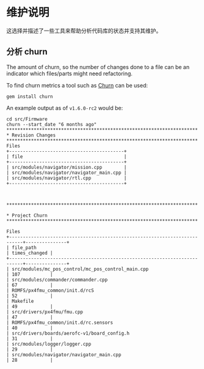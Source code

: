 # 维护说明

这选择并描述了一些工具来帮助分析代码库的状态并支持其维护。

## 分析 churn

The amount of churn, so the number of changes done to a file can be an indicator which files/parts might need refactoring.

To find churn metrics a tool such as [Churn](https://github.com/danmayer/churn) can be used:

    gem install churn
    

An example output as of `v1.6.0-rc2` would be:

    cd src/Firmware
    churn --start_date "6 months ago"
    **********************************************************************
    * Revision Changes
    **********************************************************************
    Files
    +------------------------------------------+
    | file                                     |
    +------------------------------------------+
    | src/modules/navigator/mission.cpp        |
    | src/modules/navigator/navigator_main.cpp |
    | src/modules/navigator/rtl.cpp            |
    +------------------------------------------+
    
    
    
    **********************************************************************
    
    * Project Churn
    **********************************************************************
    
    Files
    +---------------------------------------------------------------------------+---------------+
    | file_path                                                                 | times_changed |
    +---------------------------------------------------------------------------+---------------+
    | src/modules/mc_pos_control/mc_pos_control_main.cpp                        | 107           |
    | src/modules/commander/commander.cpp                                       | 67            |
    | ROMFS/px4fmu_common/init.d/rcS                                            | 52            |
    | Makefile                                                                  | 49            |
    | src/drivers/px4fmu/fmu.cpp                                                | 47            |
    | ROMFS/px4fmu_common/init.d/rc.sensors                                     | 40            |
    | src/drivers/boards/aerofc-v1/board_config.h                               | 31            |
    | src/modules/logger/logger.cpp                                             | 29            |
    | src/modules/navigator/navigator_main.cpp                                  | 28            |